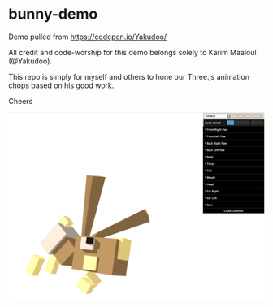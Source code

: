 # bunny-demo

Demo pulled from https://codepen.io/Yakudoo/

All credit and code-worship for this demo belongs solely to Karim Maaloul (@Yakudoo).

This repo is simply for myself and others to hone our Three.js animation chops based on his good work.

Cheers

![alt text](https://github.com/hellkat1911/bunny-demo/blob/master/img/bunny-thumb.png)
